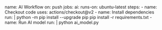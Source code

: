 name: AI Workflow
on: push
jobs:
  ai:
    runs-on: ubuntu-latest
    steps:
      - name: Checkout code
        uses: actions/checkout@v2
      - name: Install dependencies
        run: |
          python -m pip install --upgrade pip
          pip install -r requirements.txt
      - name: Run AI model
        run: |
          python ai_model.py